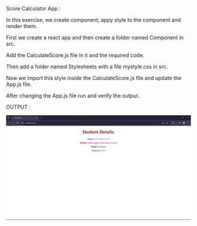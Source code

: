 Score Calculator App :


In this exercise, we create component, appy style to the component and render them.

First we create a react app and then create a folder named Component in src.

Add the CalculateScore.js file in it and the required code.

Then add a folder named Stylesheets with a file mystyle.css in src.

Now we import this style inside the CalculateScore.js file and update the App.js file.

After changing the App.js file run and verify the output.


OUTPUT :

![alt text](image-1.png)